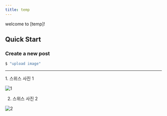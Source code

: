 ```yaml
---
title: temp
---
```

welcome to [temp]!

## Quick Start

### Create a new post

``` bash
$ "upload image"
```

<hr/>
1. 스위스 사진 1

![1](/img/1.png)

2. 스위스 사진 2

![2](/img/2.jpg)